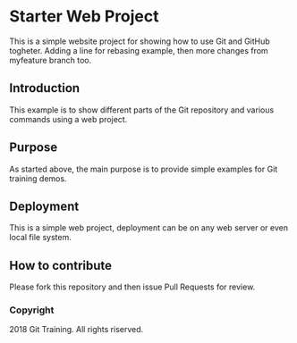 # Starter Web Project

This is a simple website project for showing how to use Git and GitHub togheter.
Adding a line for rebasing example, then more changes from myfeature branch too.

## Introduction

This example is to show different parts of the Git repository and various commands using a web project.

## Purpose

As started above, the main purpose is to provide simple examples for Git training demos.

## Deployment

This is a simple web project, deployment can be on any web server or even local file system.

## How to contribute

Please fork this repository and then issue Pull Requests for review.

### Copyright

2018 Git Training. All rights riserved.